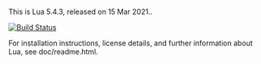 This is Lua 5.4.3, released on 15 Mar 2021..

[![Build Status](https://dev.azure.com/codefoco/NuGets/_apis/build/status/lua?branchName=main)](https://dev.azure.com/codefoco/NuGets/_build/latest?definitionId=66&branchName=main)

For installation instructions, license details, and
further information about Lua, see doc/readme.html.

